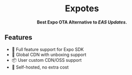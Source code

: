 <p align="center">
    <!-- <img src=https://.png width=138/> -->
</p>
<h1 align="center">Expotes</h1>
<p align="center"><strong>Best Expo OTA Alternative to <em>EAS Updates</em>.</strong></p>


## Features

- 🎐 Full feature support for Expo SDK
- 🚀 Global CDN with unboxing support
- 📦 User custom CDN/OSS support
- 👻 Self-hosted, no extra cost

